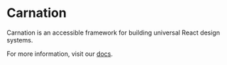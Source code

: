 # Carnation

Carnation is an accessible framework for building universal React design systems.

For more information, visit our [docs](https://carnation.vercel.app/docs).
